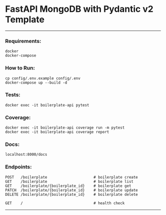 # FastAPI MongoDB with Pydantic v2 Template

---

### Requirements:

```
docker
docker-compose
```

### How to Run:

```
cp config/.env.example config/.env
docker-compose up --build -d
```

### Tests:

```
docker exec -it boilerplate-api pytest
```

### Coverage:

```
docker exec -it boilerplate-api coverage run -m pytest
docker exec -it boilerplate-api coverage report
```

### Docs:

```
localhost:8000/docs
```

### Endpoints:

```http request
POST   /boilerplate                     # boilerplate create
GET    /boilerplate                     # boilerplate list
GET    /boilerplate/{boilerplate_id}    # boilerplate get
PATCH  /boilerplate/{boilerplate_id}    # boilerplate update
DELETE /boilerplate/{boilerplate_id}    # boilerplate delete

GET    /                                # health check
```

---
